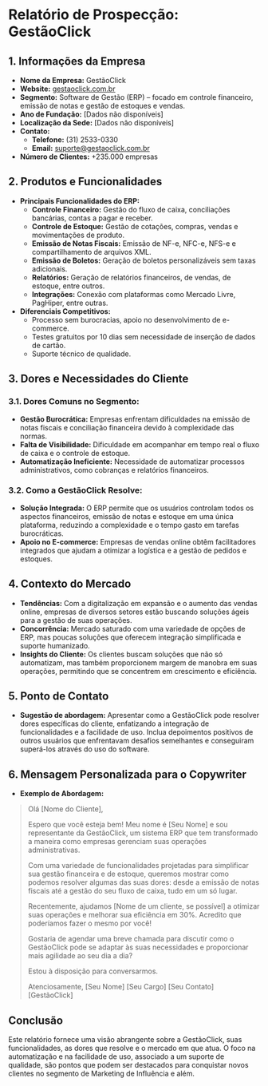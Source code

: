 # Relatório de Prospecção: GestãoClick

## 1. Informações da Empresa
- **Nome da Empresa:** GestãoClick
- **Website:** [gestaoclick.com.br](http://www.gestaoclick.com.br)
- **Segmento:** Software de Gestão (ERP) – focado em controle financeiro, emissão de notas e gestão de estoques e vendas.
- **Ano de Fundação:** [Dados não disponíveis]
- **Localização da Sede:** [Dados não disponíveis]
- **Contato:** 
  - **Telefone:** (31) 2533-0330
  - **Email:** suporte@gestaoclick.com.br
- **Número de Clientes:** +235.000 empresas

## 2. Produtos e Funcionalidades
- **Principais Funcionalidades do ERP:**
  - **Controle Financeiro:** Gestão do fluxo de caixa, conciliações bancárias, contas a pagar e receber.
  - **Controle de Estoque:** Gestão de cotações, compras, vendas e movimentações de produto.
  - **Emissão de Notas Fiscais:** Emissão de NF-e, NFC-e, NFS-e e compartilhamento de arquivos XML.
  - **Emissão de Boletos:** Geração de boletos personalizáveis sem taxas adicionais.
  - **Relatórios:** Geração de relatórios financeiros, de vendas, de estoque, entre outros.
  - **Integrações:** Conexão com plataformas como Mercado Livre, PagHiper, entre outras.
- **Diferenciais Competitivos:** 
  - Processo sem burocracias, apoio no desenvolvimento de e-commerce.
  - Testes gratuitos por 10 dias sem necessidade de inserção de dados de cartão.
  - Suporte técnico de qualidade.

## 3. Dores e Necessidades do Cliente
### 3.1. Dores Comuns no Segmento:
- **Gestão Burocrática:** Empresas enfrentam dificuldades na emissão de notas fiscais e conciliação financeira devido à complexidade das normas.
- **Falta de Visibilidade:** Dificuldade em acompanhar em tempo real o fluxo de caixa e o controle de estoque.
- **Automatização Ineficiente:** Necessidade de automatizar processos administrativos, como cobranças e relatórios financeiros.
  
### 3.2. Como a GestãoClick Resolve:
- **Solução Integrada:** O ERP permite que os usuários controlam todos os aspectos financeiros, emissão de notas e estoque em uma única plataforma, reduzindo a complexidade e o tempo gasto em tarefas burocráticas.
- **Apoio no E-commerce:** Empresas de vendas online obtêm facilitadores integrados que ajudam a otimizar a logística e a gestão de pedidos e estoques.

## 4. Contexto do Mercado
- **Tendências:** Com a digitalização em expansão e o aumento das vendas online, empresas de diversos setores estão buscando soluções ágeis para a gestão de suas operações.
- **Concorrência:** Mercado saturado com uma variedade de opções de ERP, mas poucas soluções que oferecem integração simplificada e suporte humanizado.
- **Insights do Cliente:** Os clientes buscam soluções que não só automatizam, mas também proporcionem margem de manobra em suas operações, permitindo que se concentrem em crescimento e eficiência.

## 5. Ponto de Contato
- **Sugestão de abordagem:** Apresentar como a GestãoClick pode resolver dores específicas do cliente, enfatizando a integração de funcionalidades e a facilidade de uso. Inclua depoimentos positivos de outros usuários que enfrentavam desafios semelhantes e conseguiram superá-los através do uso do software.

## 6. Mensagem Personalizada para o Copywriter
- **Exemplo de Abordagem:**
  
> Olá [Nome do Cliente],
>
> Espero que você esteja bem! Meu nome é [Seu Nome] e sou representante da GestãoClick, um sistema ERP que tem transformado a maneira como empresas gerenciam suas operações administrativas.
>
> Com uma variedade de funcionalidades projetadas para simplificar sua gestão financeira e de estoque, queremos mostrar como podemos resolver algumas das suas dores: desde a emissão de notas fiscais até a gestão do seu fluxo de caixa, tudo em um só lugar.
>
> Recentemente, ajudamos [Nome de um cliente, se possível] a otimizar suas operações e melhorar sua eficiência em 30%. Acredito que poderíamos fazer o mesmo por você!
>
> Gostaria de agendar uma breve chamada para discutir como o GestãoClick pode se adaptar às suas necessidades e proporcionar mais agilidade ao seu dia a dia?
>
> Estou à disposição para conversarmos.
>
> Atenciosamente,
> [Seu Nome]
> [Seu Cargo]
> [Seu Contato]
> [GestãoClick]

## Conclusão
Este relatório fornece uma visão abrangente sobre a GestãoClick, suas funcionalidades, as dores que resolve e o mercado em que atua. O foco na automatização e na facilidade de uso, associado a um suporte de qualidade, são pontos que podem ser destacados para conquistar novos clientes no segmento de Marketing de Influência e além.
